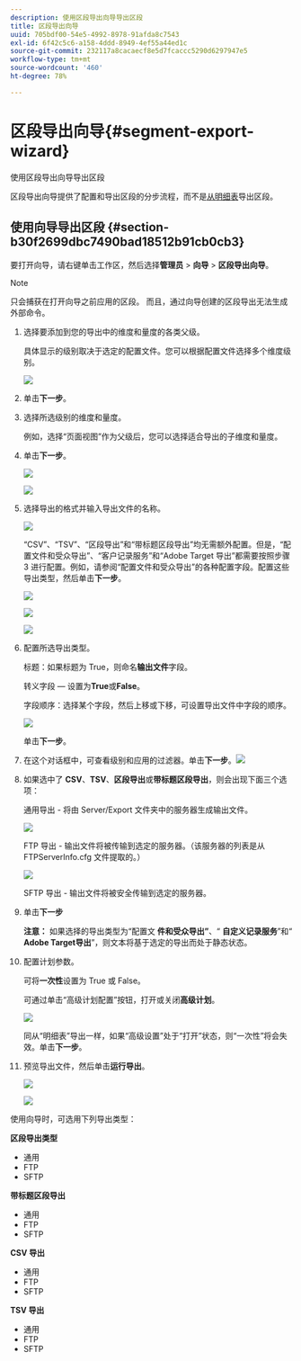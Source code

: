 ```yaml
---
description: 使用区段导出向导导出区段
title: 区段导出向导
uuid: 705bdf00-54e5-4992-8978-91afda8c7543
exl-id: 6f42c5c6-a158-4ddd-8949-4ef55a44ed1c
source-git-commit: 232117a8cacaecf8e5d7fcaccc5290d6297947e5
workflow-type: tm+mt
source-wordcount: '460'
ht-degree: 78%

---
```


# 区段导出向导{#segment-export-wizard}

使用区段导出向导导出区段

区段导出向导提供了配置和导出区段的分步流程，而不是[从明细表](https://experienceleague.adobe.com/docs/data-workbench/using/client/export-data/c-sgmt-expt.html)导出区段。

## 使用向导导出区段 {#section-b30f2699dbc7490bad18512b91cb0cb3}

要打开向导，请右键单击工作区，然后选择&#x200B;**管理员** > **向导** > **区段导出向导**。

>[!NOTE]
>
>只会捕获在打开向导之前应用的区段。 而且，通过向导创建的区段导出无法生成外部命令。

1. 选择要添加到您的导出中的维度和量度的各类父级。

   具体显示的级别取决于选定的配置文件。您可以根据配置文件选择多个维度级别。

   ![](assets/seg_wizard_1.png)

1. 单击&#x200B;**下一步**。
1. 选择所选级别的维度和量度。

   例如，选择“页面视图”作为父级后，您可以选择适合导出的子维度和量度。

1. 单击&#x200B;**下一步**。

   ![](assets/seg_wizard_2.png)

   ![](assets/seg_wizard_2_1.png)

1. 选择导出的格式并输入导出文件的名称。

   ![](assets/seg_wizard_3.png)

   “CSV”、“TSV”、“区段导出”和“带标题区段导出”均无需额外配置。但是，“配置文件和受众导出”、“客户记录服务”和“Adobe Target 导出”都需要按照步骤 3 进行配置。例如，请参阅“配置文件和受众导出”的各种配置字段。配置这些导出类型，然后单击&#x200B;**下一步**。

   ![](assets/seg_wizard_3_1.png)

   ![](assets/seg_wizard_3_2.png)

   ![](assets/seg_wizard_3_3.png)

1. 配置所选导出类型。

   标题：如果标题为 True，则命名&#x200B;**输出文件**&#x200B;字段。

   转义字段 — 设置为&#x200B;**True**&#x200B;或&#x200B;**False**。

   字段顺序：选择某个字段，然后上移或下移，可设置导出文件中字段的顺序。

   ![](assets/seg_wizard_4.png)

   单击&#x200B;**下一步**。

1. 在这个对话框中，可查看级别和应用的过滤器。单击&#x200B;**下一步**。![](assets/seg_wizard_5.png)

1. 如果选中了 **CSV**、**TSV**、**区段导出**&#x200B;或&#x200B;**带标题区段导出**，则会出现下面三个选项：

   通用导出 - 将由 Server/Export 文件夹中的服务器生成输出文件。

   ![](assets/seg_wizard_6.png)

   FTP 导出 - 输出文件将被传输到选定的服务器。（该服务器的列表是从 FTPServerInfo.cfg 文件提取的。）

   ![](assets/seg_wizard_6_1.png)

   SFTP 导出 - 输出文件将被安全传输到选定的服务器。

1. 单击&#x200B;**下一步**

   **注意：** 如果选择的导出类型为“配置文 **件和受众导出”**、“ **自定义记录服务**”和“ **Adobe Target导出**”，则文本将基于选定的导出而处于静态状态。

1. 配置计划参数。

   可将&#x200B;**一次性**&#x200B;设置为 True 或 False。

   可通过单击“高级计划配置”按钮，打开或关闭&#x200B;**高级计划**。

   ![](assets/seg_wizard_7.png)

   同从“明细表”导出一样，如果“高级设置”处于“打开”状态，则“一次性”将会失效。单击&#x200B;**下一步**。

1. 预览导出文件，然后单击&#x200B;**运行导出**。

   ![](assets/seg_wizard_8.png)

   ![](assets/seg_wizard_8_1.png)

使用向导时，可选用下列导出类型：

**区段导出类型**

* 通用
* FTP
* SFTP

**带标题区段导出**

* 通用
* FTP
* SFTP

**CSV 导出**

* 通用
* FTP
* SFTP

**TSV 导出**

* 通用
* FTP
* SFTP
